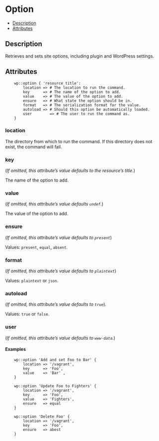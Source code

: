 # Option

* [Description](/classes/option.html#description)
* [Attributes](/classes/option.html#attributes)

## Description

Retrieves and sets site options, including plugin and WordPress settings.

## Attributes
``` puppet
	wp::option { 'resource title':
		location => # The location to run the command.
        key      => # The name of the option to add.
        value    => # The value of the option to add.
        ensure   => # What state the option should be in.
        format   => # The serialization format for the value.
        autoload => # Should this option be automatically loaded.
        user        => # The user to run the command as.
	}
```

### location

The directory from which to run the command. If this directory does not exist, the command will fail.

### key

(*If omitted, this attribute’s value defaults to the resource’s title.*)

The name of the option to add.

### value

(*If omitted, this attribute’s value defaults `undef`.*)

The value of the option to add.

### ensure

(*If omitted, this attribute’s value defaults to `present`*)

Values: `present`, `equal`, `absent`.

### format

(*If omitted, this attribute’s value defaults to `plaintext`*)

Values: `plaintext` or `json`.

### autoload

(*If omitted, this attribute’s value defaults to `true`*).

Values: `true` or `false`.

### user

(*If omitted, this attribute’s value defaults to `www-data`.*)

#### Examples

``` puppet
    wp::option 'Add and set Foo to Bar' {
        location => '/vagrant',
        key      => 'Foo',
        value    => 'Bar' ,
    }
```

``` puppet
    wp::option 'Update Foo to Fighters' {
        location => '/vagrant',
        key      => 'Foo',
        value    => 'Fighters',
        ensure   => equal
    }
```

``` puppet
    wp::option 'Delete Foo' {
        location => '/vagrant',
        key      => 'Foo',
        ensure   => abest
    }
```
